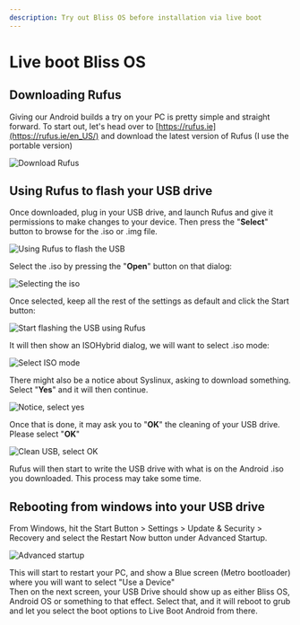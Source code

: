 ```yaml
---
description: Try out Bliss OS before installation via live boot
---
```


# Live boot Bliss OS

## Downloading Rufus

Giving our Android builds a try on your PC is pretty simple and straight forward. To start out, let's head over to [https://rufus.ie](https://rufus.ie/en_US/) and download the latest version of Rufus \(I use the portable version\)

![Download Rufus](../.gitbook/assets/downloading-rufus.png)

## Using Rufus to flash your USB drive

Once downloaded, plug in your USB drive, and launch Rufus and give it permissions to make changes to your device. Then press the "**Select**" button to browse for the .iso or .img file.

![Using Rufus to flash the USB](../.gitbook/assets/using-rufus-to-flash-usb.png)

Select the .iso by pressing the "**Open**" button on that dialog:

![Selecting the iso](../.gitbook/assets/select-iso.png)

Once selected, keep all the rest of the settings as default and click the Start button:

![Start flashing the USB using Rufus](../.gitbook/assets/start-flashing.png)

It will then show an ISOHybrid dialog, we will want to select .iso mode:

![Select ISO mode](../.gitbook/assets/select-iso-mode.png)

There might also be a notice about Syslinux, asking to download something. Select "**Yes**" and it will then continue.

![Notice, select yes](../.gitbook/assets/notice-select-yes.png)

Once that is done, it may ask you to "**OK**" the cleaning of your USB drive. Please select "**OK**"

![Clean USB, select OK](../.gitbook/assets/clean-usb-select-ok.png)

Rufus will then start to write the USB drive with what is on the Android .iso you downloaded. This process may take some time.

## Rebooting from windows into your USB drive

From Windows, hit the Start Button &gt; Settings &gt; Update & Security &gt; Recovery and select the Restart Now button under Advanced Startup.

![Advanced startup](../.gitbook/assets/advanced-startup%20%281%29.png)

This will start to restart your PC, and show a Blue screen \(Metro bootloader\) where you will want to select "Use a Device"  
Then on the next screen, your USB Drive should show up as either Bliss OS, Android OS or something to that effect. Select that, and it will reboot to grub and let you select the boot options to Live Boot Android from there.

